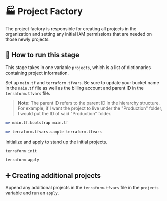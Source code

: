 # :factory: Project Factory
The project factory is responsible for creating all projects in the organization and setting any initial IAM permissions that are needed on those newly projects.

## :runner: How to run this stage
This stage takes in one variable `projects`, which is a list of dictionaries containing project information.

Set up `main.tf` and `terraform.tfvars`. Be sure to update your bucket name in the `main.tf` file as well as the billing account and parent ID in the `terraform.tfvars` file. 

> **Note:** The parent ID refers to the parent ID in the hierarchy structure. For example, if I want the project to live under the "Production" folder, I would put the ID of said "Production" folder.

```bash
mv main.tf.bootstrap main.tf

mv terraform.tfvars.sample terraform.tfvars
```

Initialize and apply to stand up the initial projects.
```bash
terraform init

terraform apply
```

## :heavy_plus_sign: Creating additional projects
Append any additional projects in the `terraform.tfvars` file in the `projects` variable and run an `apply`.
